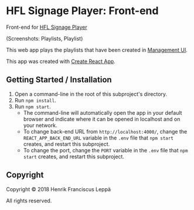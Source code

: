 HFL Signage Player: Front-end
=============================

Front-end for [HFL Signage Player]

(Screenshots: Playlists, Playlist)

This web app plays the playlists that have been created in [Management
UI](./management-ui/).

This app was created with [Create React App](./create-react-app.md).


Getting Started / Installation
------------------------------

1. Open a command-line in the root of this subproject's directory.
2. Run `npm install`.
3. Run `npm start`.
   - The command-line will automatically open the app in your default browser
     and indicate where it can be opened in localhost and on your network.
   - To change back-end URL from `http://localhost:4000/`, change the
     `REACT_APP_BACK_END_URL` variable in the `.env` file that `npm start`
     creates, and restart this subproject.
   - To change the port, change the `PORT` variable in the `.env` file that
     `npm start` creates, and restart this subproject.


Copyright
---------

Copyright © 2018 Henrik Franciscus Leppä

All rights reserved.


[HFL Signage Player]: https://github.com/henrik-leppa/hfl-signage-player
